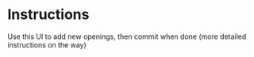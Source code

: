 # Instructions

Use this UI to add new openings, then commit when done
(more detailed instructions on the way)
